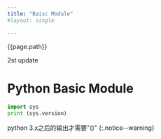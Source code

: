 ```yaml
---
title: "Baisc Module"
#layout: single

---
```


<a>{{page.path}}</a>

2st update

# Python Basic Module
```Python
import sys
print (sys.version)
```

python 3.x之后的输出才需要"()"
{:.notice--warning}
